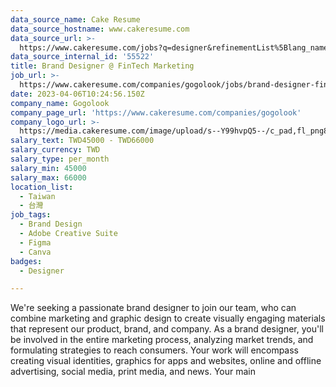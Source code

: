 ```yaml
---
data_source_name: Cake Resume
data_source_hostname: www.cakeresume.com
data_source_url: >-
  https://www.cakeresume.com/jobs?q=designer&refinementList%5Blang_name%5D%5B0%5D=English&refinementList%5Bsalary_type%5D=per_year
data_source_internal_id: '55522'
title: Brand Designer @ FinTech Marketing
job_url: >-
  https://www.cakeresume.com/companies/gogolook/jobs/brand-designer-fintech-marketing
date: 2023-04-06T10:24:56.150Z
company_name: Gogolook
company_page_url: 'https://www.cakeresume.com/companies/gogolook'
company_logo_url: >-
  https://media.cakeresume.com/image/upload/s--Y99hvpQ5--/c_pad,fl_png8,h_200,w_200/v1618254473/gi3vnzovbkfiqffe6fu7.png
salary_text: TWD45000 - TWD66000
salary_currency: TWD
salary_type: per_month
salary_min: 45000
salary_max: 66000
location_list:
  - Taiwan
  - 台灣
job_tags:
  - Brand Design
  - Adobe Creative Suite
  - Figma
  - Canva
badges:
  - Designer

---
```


We're seeking a passionate brand designer to join our team, who can combine marketing and graphic design to create visually engaging materials that represent our product, brand, and company. As a brand designer, you'll be involved in the entire marketing process, analyzing market trends, and formulating strategies to reach consumers. Your work will encompass creating visual identities, graphics for apps and websites, online and offline advertising, social media, print media, and news. Your main 